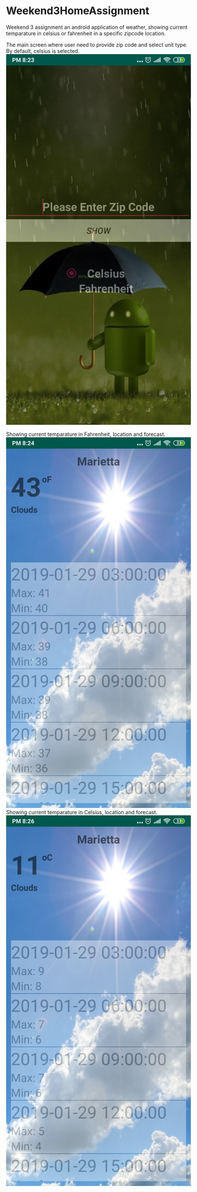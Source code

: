# Weekend3HomeAssignment
Weekend 3 assignment an android application of weather, showing current temparature in celsius or fahrenheit in a specific zipcode location.

The main screen where user need to provide zip code and select unit type. By default, celsius is selected.
![](app/src/main/res/drawable/screenshot_1.png)

Showing current temparature in Fahrenheit, location and forecast.
![](app/src/main/res/drawable/screenshot_2.png)
Showing current temparature in Celsius, location and forecast.
![](app/src/main/res/drawable/screenshot_3.png)
